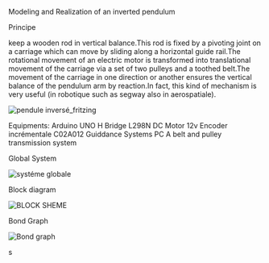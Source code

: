 Modeling and Realization of an inverted pendulum

Principe

keep a wooden rod in vertical balance.This rod is fixed by a pivoting joint on a carriage which can move by sliding along a horizontal guide rail.The rotational movement of an electric motor is transformed into translational movement of the carriage via a set of two pulleys and a toothed belt.The movement of the carriage in one direction or another ensures the vertical balance of the pendulum arm by reaction.In fact, this kind of mechanism is very useful (in robotique such as segway also in aerospatiale).

![pendule inversé_fritzing](https://user-images.githubusercontent.com/40873969/214943876-169945b4-8ac5-447e-993d-d7ec30519c82.PNG)

Equipments:
Arduino UNO
H Bridge L298N
DC Motor 12v
Encoder incrémentale C02A012
Guiddance Systems
PC
A belt and pulley transmission system

Global System

![systéme globale](https://user-images.githubusercontent.com/40873969/214945519-acddac76-da23-4b91-b03f-df1c589b9c96.PNG)

Block diagram

![BLOCK SHEME](https://user-images.githubusercontent.com/40873969/214946754-a47ef493-b528-4757-9074-aa05f71df68c.PNG)

Bond Graph

![Bond graph](https://user-images.githubusercontent.com/40873969/214946813-bca31b5f-0837-4f61-9ab7-fdb3055e541d.PNG)

s

